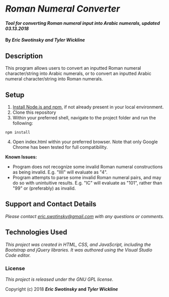 # _Roman Numeral Converter_

#### _Tool for converting Roman numeral input into Arabic numerals, updated 03.13.2018_

#### By _**Eric Swotinsky** and **Tyler Wickline**_

## Description

This program allows users to convert an inputted Roman numeral character/string into Arabic numerals, or to convert an inputted Arabic numeral character/string into Roman numerals.

## Setup

1. [Install Node.js and npm](https://www.npmjs.com/get-npm), if not already present in your local environment.
2. Clone this repository
3. Within your preferred shell, navigate to the project folder and run the following:
```
npm install
```
4. Open index.html within your preferred browser. Note that only Google Chrome has been tested for full compatibility.

**Known Issues:**
* Program does not recognize some invalid Roman numeral constructions as being invalid. E.g. "IIII" will evaluate as "4".
* Program attempts to parse some invalid Roman numeral pairs, and may do so with unintuitive results. E.g. "IC" will evaluate as "101", rather than "99" or (preferably) as invalid.

## Support and Contact Details

_Please contact eric.swotinsky@gmail.com with any questions or comments._

## Technologies Used

_This project was created in HTML, CSS, and JavaScript, including the Bootstrap and jQuery libraries. It was authored using the Visual Studio Code editor._

### License

*This project is released under the GNU GPL license.*

Copyright (c) 2018 **_Eric Swotinsky_ and _Tyler Wickline_**
